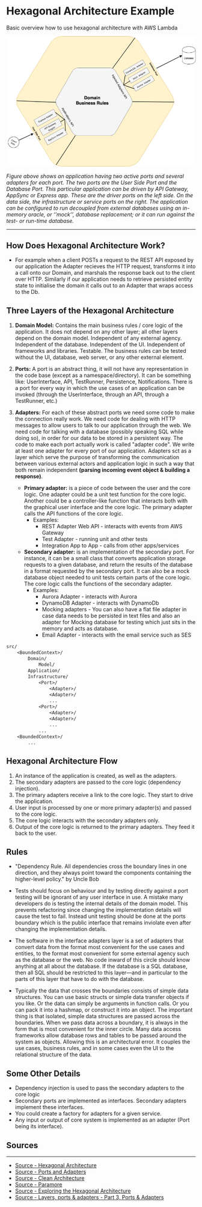 # Hexagonal Architecture Example
Basic overview how to use hexagonal architecture with AWS Lambda

![Sample](./images/hexagonal-version-5.png)

*Figure above shows an application having two active ports and several adapters for each port. The two ports are the User Side Port and the Database Port. This particular application can be driven by API Gateway, AppSync or Express app. These are the driver ports on the left side. On the data side, the infrastructure or service ports on the right. The application can be configured to run decoupled from external databases using an in-memory oracle, or ‘’mock’’, database replacement; or it can run against the test- or run-time database.*

---

## How Does Hexagonal Architecture Work?

* For example when a client POSTs a request to the REST API exposed by our application the Adapter recieves the HTTP request, transforms it into a call onto our Domain, and marshals the response back out to the client over HTTP. Similarly if our application needs to retrieve persisted entity state to initialise the domain it calls out to an Adapter that wraps access to the Db.

## Three Layers of the Hexagonal Architecture
1. **Domain Model:** Contains the main business rules / core logic of the application. It does not depend on any other layer; all other layers depend on the domain model. Independent of any external agency. Independent of the database. Independent of the UI. Independent of frameworks and libraries. Testable. The business rules can be tested without the UI, database, web server, or any other external element.

2. **Ports:** A port is an abstract thing, it will not have any representation in the code base (except as a namespace/directory). It can be something like: UserInterface, API, TestRunner, Persistence, Notifications. There is a port for every way in which the use cases of an application can be invoked (through the UserInterface, through an API, through a TestRunner, etc.)
	
	
3. **Adapters:** For each of these abstract ports we need some code to make the connection really work. We need code for dealing with HTTP messages to allow users to talk to our application through the web. We need code for talking with a database (possibly speaking SQL while doing so), in order for our data to be stored in a persistent way. The code to make each port actually work is called "adapter code". We write at least one adapter for every port of our application. Adapters sct as a layer which serve the purpose of transforming the communication between various external actors and application logic in such a way that both remain independent **(parsing incoming event object & building a response)**.
	* **Primary adapter:** is a piece of code between the user and the core logic. One adapter could be a unit test function for the core logic. Another could be a controller-like function that interacts both with the graphical user interface and the core logic. The primary adapter calls the API functions of the core logic.
		* Examples:
			* REST Adapter Web API - interacts with events from AWS Gateway
			* Test Adapter - running unit and other tests
			* Integration App to App - calls from other apps/services
	* **Secondary adapter:** is an implementation of the secondary port. For instance, it can be a small class that converts application storage requests to a given database, and return the results of the database in a format requested by the secondary port. It can also be a mock database object needed to unit tests certain parts of the core logic. The core logic calls the functions of the secondary adapter.
		* Examples: 
			* Aurora Adapter - interacts with Aurora
			* DynamoDB Adapter - interacts with DynamoDb
			* Mocking adapters - You can also have a flat file adapter in case data needs to be persisted in text files and also an adapter for Mocking database for testing which just sits in the memory and acts as database.
			* Email Adapter - interacts with the email service such as SES


```
src/
    <BoundedContext>/
        Domain/
            Model/
        Application/
        Infrastructure/
            <Port>/
                <Adapter>/
                <Adapter>/
                ...
            <Port>/
                <Adapter>/
                <Adapter>/
                ...
            ...
    <BoundedContext>/
        ...
```
## Hexagonal Architecture Flow

1. An instance of the application is created, as well as the adapters.
2. The secondary adapters are passed to the core logic (dependency injection).
3. The primary adapters receive a link to the core logic. They start to drive the application.
4. User input is processed by one or more primary adapter(s) and passed to the core logic.
5. The core logic interacts with the secondary adapters only.
6. Output of the core logic is returned to the primary adapters. They feed it back to the user.

## Rules 

* "Dependency Rule. All dependencies cross the boundary lines in one direction, and they always point toward the components containing the higher-level policy." by Uncle Bob

* Tests should focus on behaviour and by testing directly against a port testing will be ignorant of any user interface in use. A mistake many developers do is testing the internal details of the domain model. This prevents refactoring since changing the implementation details will cause the test to fail. Instead unit testing should be done at the ports boundary which is the public interface that remains inviolate even after changing the implementation details.

* The software in the interface adapters layer is a set of adapters that convert data from the format most convenient for the use cases and entities, to the format most convenient for some external agency such as the database or the web. No code inward of this circle should know anything at all about the database. If the database is a SQL database, then all SQL should be restricted to this layer—and in particular to the parts of this layer that have to do with the database.

* Typically the data that crosses the boundaries consists of simple data structures. You can use basic structs or simple data transfer objects if you like. Or the data can simply be arguments in function calls. Or you can pack it into a hashmap, or construct it into an object. The important thing is that isolated, simple data structures are passed across the boundaries. When we pass data across a boundary, it is always in the form that is most convenient for the inner circle. Many data access frameworks allow database rows and tables to be passed around the system as objects. Allowing this is an architectural error. It couples the use cases, business rules, and in some cases even the UI to the relational structure of the data.

## Some Other Details

* Dependency injection is used to pass the secondary adapters to the core logic
* Secondary ports are implemented as interfaces. Secondary adapters implement these interfaces.
* You could create a factory for adapters for a given service.
* Any input or output of core system is implemented as an adapter (Port being its interface).

## Sources
---
* [Source - Hexagonal Architecture](http://codingcanvas.com/hexagonal-architecture/)
* [Source - Ports and Adapters](http://www.dossier-andreas.net/software_architecture/ports_and_adapters.html)
* [Source - Clean Architecture](https://8thlight.com/blog/uncle-bob/2012/08/13/the-clean-architecture.html)
* [Source - Paramore](https://brightercommand.github.io/Brighter/PortsAndAdapters.html)
* [Source - Exploring the Hexagonal Architecture](https://www.infoq.com/news/2014/10/exploring-hexagonal-architecture)
* [Source - Layers, ports & adapters - Part 3, Ports & Adapters](https://matthiasnoback.nl/2017/08/layers-ports-and-adapters-part-3-ports-and-adapters/)
